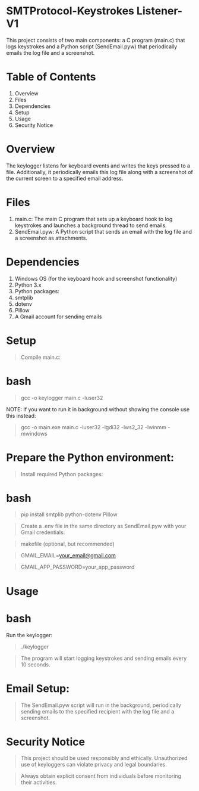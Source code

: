 # SMTProtocol-Keystrokes Listener-V1
This project consists of two main components: a C program (main.c) that logs keystrokes and a Python script (SendEmail.pyw) that periodically emails the log file and a screenshot.

# Table of Contents
1. Overview
2. Files
3. Dependencies
4. Setup
5. Usage
6. Security Notice
# Overview
The keylogger listens for keyboard events and writes the keys pressed to a file. Additionally, it periodically emails this log file along with a screenshot of the current screen to a specified email address.

# Files
1. main.c: The main C program that sets up a keyboard hook to log keystrokes and launches a background thread to send emails.
2. SendEmail.pyw: A Python script that sends an email with the log file and a screenshot as attachments.
# Dependencies
1. Windows OS (for the keyboard hook and screenshot functionality)
2. Python 3.x
3. Python packages:
4. smtplib
5. dotenv
6. Pillow
7. A Gmail account for sending emails
   
# Setup
> Compile main.c:

# bash
> gcc -o keylogger main.c -luser32

NOTE: If you want to run it in background without showing the console use this instead:

>  gcc -o main.exe main.c -luser32 -lgdi32 -lws2_32 -lwinmm -mwindows
 
# Prepare the Python environment:
> Install required Python packages:
# bash
> pip install smtplib python-dotenv Pillow

> Create a .env file in the same directory as SendEmail.pyw with your Gmail credentials:

> makefile (optional, but recommended)

> GMAIL_EMAIL=your_email@gmail.com

> GMAIL_APP_PASSWORD=your_app_password

# Usage
# bash
Run the keylogger:
> ./keylogger

> The program will start logging keystrokes and sending emails every 10 seconds.

# Email Setup:
> The SendEmail.pyw script will run in the background, periodically sending emails to the specified recipient with the log file and a screenshot.

# Security Notice
> This project should be used responsibly and ethically. Unauthorized use of keyloggers can violate privacy and legal boundaries.

> Always obtain explicit consent from individuals before monitoring their activities.
